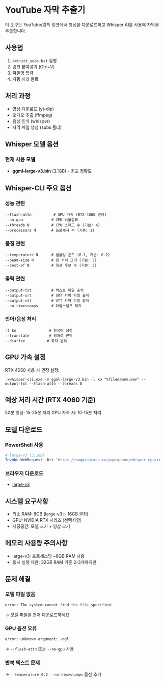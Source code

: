 # YouTube 자막 추출기

이 도구는 YouTube/강의 링크에서 영상을 다운로드하고 Whisper AI를 사용해 자막을 추출합니다.

## 사용법
1. `extract_subs.bat` 실행
2. 링크 붙여넣기 (Ctrl+V)
3. 파일명 입력
4. 자동 처리 완료

## 처리 과정
- 영상 다운로드 (yt-dlp)
- 오디오 추출 (ffmpeg)
- 음성 인식 (whisper)
- 자막 파일 생성 (subs 폴더)

## Whisper 모델 옵션

### 현재 사용 모델
- **ggml-large-v3.bin** (3.1GB) - 최고 정확도

## Whisper-CLI 주요 옵션
### 성능 관련
```batch
--flash-attn          # GPU 가속 (RTX 4060 권장)
--no-gpu             # GPU 비활성화
--threads N          # CPU 스레드 수 (기본: 4)
--processors N       # 프로세서 수 (기본: 1)
```

### 품질 관련
```batch
--temperature N      # 샘플링 온도 (0-1, 기본: 0.2)
--beam-size N        # 빔 서치 크기 (기본: 5)
--best-of N          # 최선 후보 수 (기본: 5)
```

### 출력 관련
```batch
--output-txt         # 텍스트 파일 출력
--output-srt         # SRT 자막 파일 출력
--output-vtt         # VTT 자막 파일 출력
--no-timestamps      # 타임스탬프 제거
```

### 언어/음성 처리
```batch
-l ko               # 한국어 설정
--translate         # 영어로 번역
--diarize          # 화자 분리
```

## GPU 가속 설정
RTX 4060 사용 시 권장 설정:
```batch
.\whisper-cli.exe -m ggml-large-v3.bin -l ko "%filename%.wav" --output-txt --flash-attn --threads 8
```

## 예상 처리 시간 (RTX 4060 기준)
50분 영상: 15-25분 처리
GPU 가속 시: 10-15분 처리

## 모델 다운로드
### PowerShell 사용
```powershell
# large-v3 (3.1GB)
Invoke-WebRequest -Uri "https://huggingface.co/ggerganov/whisper.cpp/resolve/main/ggml-large-v3.bin" -OutFile "ggml-large-v3.bin"
```

### 브라우저 다운로드
- [large-v3](https://huggingface.co/ggerganov/whisper.cpp/resolve/main/ggml-large-v3.bin)

## 시스템 요구사항
- 최소 RAM: 8GB (large-v3는 16GB 권장)
- GPU: NVIDIA RTX 시리즈 (선택사항)  
- 저장공간: 모델 크기 + 영상 크기

## 메모리 사용량 주의사항
- large-v3: 프로세스당 ~8GB RAM 사용
- 동시 실행 제한: 32GB RAM 기준 2-3개까지만

## 문제 해결
### 모델 파일 없음
```
error: The system cannot find the file specified.
```
→ 모델 파일을 먼저 다운로드하세요

### GPU 옵션 오류
```
error: unknown argument: -ngl
```
→ `--flash-attn` 또는 `--no-gpu` 사용

### 반복 텍스트 문제
→ `--temperature 0.2 --no-timestamps` 옵션 추가